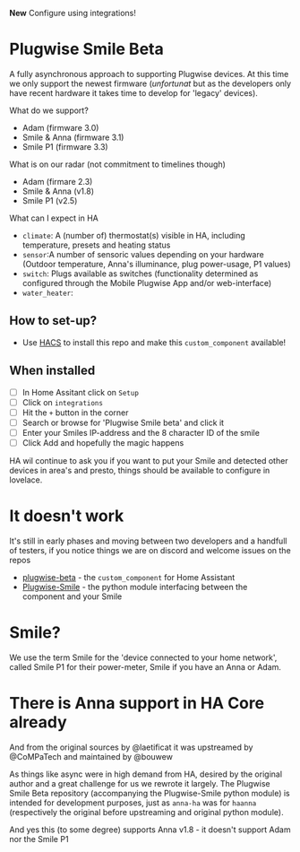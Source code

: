 **New** Configure using integrations!

# Plugwise Smile Beta

A fully asynchronous approach to supporting Plugwise devices. At this time we only support the newest firmware (_unfortunat_ but as the developers only have recent hardware it takes time to develop for 'legacy' devices).

What do we support?

  - Adam (firmware 3.0)
  - Smile & Anna (firmware 3.1)
  - Smile P1 (firmware 3.3)

What is on our radar (not commitment to timelines though)

  - Adam (firmare 2.3)
  - Smile & Anna (v1.8)
  - Smile P1 (v2.5)

What can I expect in HA

  - `climate`: A (number of) thermostat(s) visible in HA, including temperature, presets and heating status
  - `sensor`:A number of sensoric values depending on your hardware (Outdoor temperature, Anna's illuminance, plug power-usage, P1 values)
  - `switch`: Plugs available as switches (functionality determined as configured through the Mobile Plugwise App and/or web-interface)
  - `water_heater`: 

## How to set-up?

 - Use [HACS](https://hacs.xyz) to install this repo and make this `custom_component` available!

## When installed

 - [ ] In Home Assitant click on `Setup`
 - [ ] Click on `integrations`
 - [ ] Hit the `+` button in the corner
 - [ ] Search or browse for 'Plugwise Smile beta' and click it
 - [ ] Enter your Smiles IP-address and the 8 character ID of the smile
 - [ ] Click Add and hopefully the magic happens

HA wil continue to ask you if you want to put your Smile and detected other devices in area's and presto, things should be available to configure in lovelace.

# It doesn't work

It's still in early phases and moving between two developers and a handfull of testers, if you notice things we are on discord and welcome issues on the repos

  - [plugwise-beta](https://github.com/plugwise/plugwise-beta) - the `custom_component` for Home Assistant
  - [Plugwise-Smile](https://github.com/plugwise/Plugwise-Smile) - the python module interfacing between the component and your Smile

# Smile?

We use the term Smile for the 'device connected to your home network', called Smile P1 for their power-meter, Smile if you have an Anna or Adam.

# There is Anna support in HA Core already

And from the original sources by @laetificat it was upstreamed by @CoMPaTech and maintained by @bouwew

As things like async were in high demand from HA, desired by the original author and a great challenge for us we rewrote it largely. The Plugwise Smile Beta repository (accompanying the Plugwise-Smile python module) is intended for development purposes, just as `anna-ha` was for `haanna` (respectively the original before upstreaming and original python module).

And yes this (to some degree) supports Anna v1.8 - it doesn't support Adam nor the Smile P1

